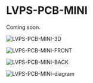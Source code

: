 # LVPS-PCB-MINI

Coming soon.

![LVPS-PCB-MINI-3D](https://github.com/user-attachments/assets/9b6f2137-8198-473b-8e44-db3aef79c0c8)

![LVPS-PCB-MINI-FRONT](https://github.com/user-attachments/assets/2d47d95d-331c-46b6-b021-ceb01b00cbe4)

![LVPS-PCB-MINI-BACK](https://github.com/user-attachments/assets/0d71a2bf-6909-4006-b950-b4f3349b355a)

![LVPS-PCB-MINI-diagram](https://github.com/user-attachments/assets/1e44518c-c834-489d-83f4-bd8cda4a3d38)
